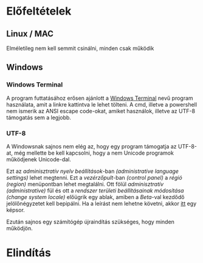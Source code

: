 # Előfeltételek
## Linux / MAC
Elméletileg nem kell semmit csinálni, minden csak működik
## Windows
### Windows Terminal
A program futtatásához erősen ajánlott a [Windows Terminal](https://www.microsoft.com/hu-hu/p/windows-terminal/9n0dx20hk701?rtc=1&activetab=pivot:overviewtab) nevű program használata, amit a linkre kattintva le lehet tölteni. A cmd, illetve a powershell nem ismerik az ANSI escape code-okat, amiket használok, illetve az UTF-8 támogatás sem a legjobb.
### UTF-8
A Windowsnak sajnos nem elég az, hogy egy program támogatja az UTF-8-at, még mellette be kell kapcsolni, hogy a nem Unicode programok működjenek Unicode-dal. 

Ezt az *adminisztratív nyelv beállítások*-ban *(administrative language settings)* lehet megtenni. Ezt a *vezérzőpult*-ban *(control panel)* a *régió* *(region)* menüpontban lehet megtalálni. Ott fölül *adminisztratív* *(administrative)* fül és ott a *rendszer területi beállításainak módosítása* *(change system locale)* előügrik egy ablak, amiben a *Beta*-val kezdődő jelölőnégyzetet kell bepipálni. Ha a leírást nem lehetne követni, akkor [itt](https://hu.tinystm.org/fix-language-issues) egy képsor.

Ezután sajnos egy számítógép újraindítás szükséges, hogy minden működjön.

# Elindítás
